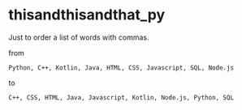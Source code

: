 # thisandthisandthat_py
Just to order a list of words with commas.

from
```
Python, C++, Kotlin, Java, HTML, CSS, Javascript, SQL, Node.js
```
to
```
C++, CSS, HTML, Java, Javascript, Kotlin, Node.js, Python, SQL
```
